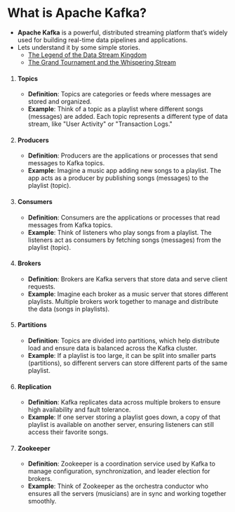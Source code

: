 # What is Apache Kafka?
- **Apache Kafka** is a powerful, distributed streaming platform that’s widely used for building real-time data pipelines and applications.
- Lets understand it by some simple stories.
    - [The Legend of the Data Stream Kingdom](https://github.com/RahulRoy-rsp/Kafka_On_Docker/blob/main/Concepts/story1.md)
    - [The Grand Tournament and the Whispering Stream](https://github.com/RahulRoy-rsp/Kafka_On_Docker/blob/main/Concepts/story2.md)

1. #### Topics
    - **Definition**: Topics are categories or feeds where messages are stored and organized.
    - **Example**: Think of a topic as a playlist where different songs (messages) are added. Each topic represents a different type of data stream, like "User Activity" or "Transaction Logs."

2. #### Producers
    - **Definition**: Producers are the applications or processes that send messages to Kafka topics.
    - **Example**: Imagine a music app adding new songs to a playlist. The app acts as a producer by publishing songs (messages) to the playlist (topic).

3. #### Consumers
    - **Definition**: Consumers are the applications or processes that read messages from Kafka topics.
    - **Example**: Think of listeners who play songs from a playlist. The listeners act as consumers by fetching songs (messages) from the playlist (topic).

4. #### Brokers
    - **Definition**: Brokers are Kafka servers that store data and serve client requests.
    - **Example**: Imagine each broker as a music server that stores different playlists. Multiple brokers work together to manage and distribute the data (songs in playlists).

5. #### Partitions
    - **Definition**: Topics are divided into partitions, which help distribute load and ensure data is balanced across the Kafka cluster.
    - **Example**: If a playlist is too large, it can be split into smaller parts (partitions), so different servers can store different parts of the same playlist.

6. #### Replication
    - **Definition**: Kafka replicates data across multiple brokers to ensure high availability and fault tolerance.
    - **Example**: If one server storing a playlist goes down, a copy of that playlist is available on another server, ensuring listeners can still access their favorite songs.

7. #### Zookeeper
    - **Definition**: Zookeeper is a coordination service used by Kafka to manage configuration, synchronization, and leader election for brokers.
    - **Example**: Think of Zookeeper as the orchestra conductor who ensures all the servers (musicians) are in sync and working together smoothly.

